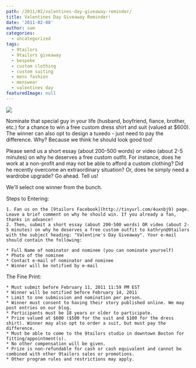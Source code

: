```yaml
---
path: /2011/02/valentines-day-giveaway-reminder/
title: Valentines Day Giveaway Reminder!
date: '2011-02-08'
author: sam
categories:
  - uncategorized
tags:
  - 9tailors
  - 9tailors giveaway
  - bespoke
  - custom clothing
  - custom suiting
  - mens fashion
  - menswear
  - valentines day
featuredImage: null
---
```

[![](http://3.bp.blogspot.com/_0EoMTGK0FyE/TUwsmNTweiI/AAAAAAAAABw/CGwNxU68VIY/s320/GiveawayFlyer.jpg)](http://3.bp.blogspot.com/_0EoMTGK0FyE/TUwsmNTweiI/AAAAAAAAABw/CGwNxU68VIY/s1600/GiveawayFlyer.jpg)

Nominate that special guy in your life (husband, boyfriend, fiance, brother, etc.) for a chance to win a free custom dress shirt and suit (valued at $600). The winner can also opt to design a tuxedo - just need to pay the difference. Why? Because we think he should look good too!

Please send us a short essay (about 200-500 words) or video (about 2-5 minutes) on why he deserves a free custom outfit. For instance, does he work at a non-profit and may not be able to afford a custom clothing? Did he recently overcome an extraordinary situation? Or, does he simply need a wardrobe upgrade? Go ahead. Tell us!

We'll select one winner from the bunch.

Steps to Entering:

	1. Fan us on the [9tailors Facebook](http://tinyurl.com/4uxnbj9) page. Leave a brief comment on why he should win. If you already a fan, thanks in advance!
	2. Then, submit a short essay (about 200-500 words) OR video (about 2-5 minutes) on why he deserves a free custom outfit to kathryn@9tailors with the subject heading: "Valentine's Day Giveaway". Your e-mail should contain the following:

	* Full Name of nominator and nominee (you can nominate yourself)
	* Photo of the nominee
	* Contact e-mail of nominator and nominee
	* Winner will be notified by e-mail

The Fine Print:

	* Must submit before February 11, 2011 11:59 PM EST
	* Winner will be notified before February 14, 2011
	* Limit to one submission and nomination per person.
	* Winner must consent to having their story published online. We may post entries on our blog.
	* Participants must be 18 years or older to participate.
	* Prize valued at $600 ($500 for the suit and $100 for the dress shirt). Winner may also opt to order a suit, but must pay the difference.
	* Must be able to come to the 9tailors studio in downtown Boston for fitting/appointment(s).
	* No other compensation will be given.
	* Prize is non-refundable for cash or cash equivalent and cannot be combined with other 9tailors sales or promotions.
	* Other program rules and restrictions may apply.